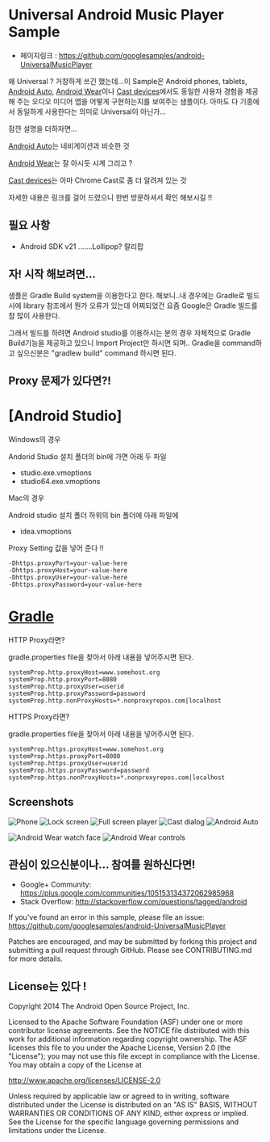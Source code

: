 Universal Android Music Player Sample
=====================================
- 페이지링크 : https://github.com/googlesamples/android-UniversalMusicPlayer

왜 Universal ? 거창하게 쓰긴 했는데...이 Sample은 Android phones, tablets, [Android Auto](http://www.android.com/auto/), [Android Wear](http://www.android.com/wear/)이나  [Cast devices](http://www.google.com/cast/)에서도 동일한 사용자 경험을 제공해 주는 오디오 미디어 앱을 어떻게 구현하는지를 
보여주는 샘플이다. 아마도 다 기종에서 동일하게 사용한다는 의미로 Universal이 아닌가...

잠깐 설명을 더하자면...

[Android Auto](http://www.android.com/auto/)는 네비게이션과 비슷한 것

[Android Wear](http://www.android.com/wear/)는 잘 아시듯 시계 그리고 ? 

[Cast devices](http://www.google.com/cast/)는 아마 Chrome Cast로 좀 더 알려져 있는 것 

자세한 내용은 링크를 걸어 드렸으니 한번 방문하셔서 확인 해보시길 !!

필요 사항
--------------

- Android SDK v21 .......Lollipop? 랄리팝

자! 시작 해보려면...
---------------

샘플은 Gradle Build system을 이용한다고 한다. 해보니..내 경우에는 Gradle로 빌드시에 
library 참조에서 뭔가 오류가 있는데 어찌되었건 요즘 Google은 Gradle 빌드를 참 많이 사용한다.

그래서 빌드를 하려면 Android studio를 이용하시는 분의 경우 자체적으로 Gradle Build기능을 제공하고 있으니
Import Project만 하시면 되며.. Gradle을 command하고 싶으신분은 "gradlew build" command 하시면 된다.  	

Proxy 문제가 있다면?!
---------------

#  [Android Studio] #

Windows의 경우 

Andorid Studio 설치 폴더의 bin에 가면 아래 두 파일 

- studio.exe.vmoptions
- studio64.exe.vmoptions


Mac의 경우 

Android studio 설치 폴더 하위의 bin 폴더에 아래 파일에 

- idea.vmoptions


Proxy Setting 값을 넣어 준다 !!

    -Dhttps.proxyPort=your-value-here
    -Dhttps.proxyHost=your-value-here
    -Dhttps.proxyUser=your-value-here
    -Dhttps.proxyPassword=your-value-here

# [Gradle](https://gradle.org/docs/current/userguide/build_environment.html) #

HTTP Proxy라면?

gradle.properties file을 찾아서 아래 내용을 넣어주시면 된다.

    systemProp.http.proxyHost=www.somehost.org
    systemProp.http.proxyPort=8080
    systemProp.http.proxyUser=userid
    systemProp.http.proxyPassword=password
    systemProp.http.nonProxyHosts=*.nonproxyrepos.com|localhost

HTTPS Proxy라면?

gradle.properties file을 찾아서 아래 내용을 넣어주시면 된다.

	systemProp.https.proxyHost=www.somehost.org
	systemProp.https.proxyPort=8080
	systemProp.https.proxyUser=userid
	systemProp.https.proxyPassword=password
	systemProp.https.nonProxyHosts=*.nonproxyrepos.com|localhost

Screenshots
-----------

![Phone](../img/007-01-phone.png "On a phone")
![Lock screen](../img/007-01-phone_lockscreen.png "Lockscreen background and controls")
![Full screen player](../img/007-01-phone_fullscreen_player.png "A basic full screen activity")
![Cast dialog](../img/007-01-phone_cast_dialog.png "Casting to Google Cast devices")
![Android Auto](../img/007-01-android_auto.png "Running on an Android Auto car")

![Android Wear watch face](../img/007-01-android_wear_1.png "MediaStyle notifications on an Android Wear watch")
![Android Wear controls](../img/007-01-android_wear_2.png "Media playback controls on an Android Wear watch")

관심이 있으신분이나... 참여를 원하신다면!
-------

- Google+ Community: https://plus.google.com/communities/105153134372062985968
- Stack Overflow: http://stackoverflow.com/questions/tagged/android

If you've found an error in this sample, please file an issue:
https://github.com/googlesamples/android-UniversalMusicPlayer

Patches are encouraged, and may be submitted by forking this project and
submitting a pull request through GitHub. Please see CONTRIBUTING.md for more details.

License는 있다 !
-------

Copyright 2014 The Android Open Source Project, Inc.

Licensed to the Apache Software Foundation (ASF) under one or more contributor
license agreements.  See the NOTICE file distributed with this work for
additional information regarding copyright ownership.  The ASF licenses this
file to you under the Apache License, Version 2.0 (the "License"); you may not
use this file except in compliance with the License.  You may obtain a copy of
the License at

  http://www.apache.org/licenses/LICENSE-2.0

Unless required by applicable law or agreed to in writing, software
distributed under the License is distributed on an "AS IS" BASIS, WITHOUT
WARRANTIES OR CONDITIONS OF ANY KIND, either express or implied.  See the
License for the specific language governing permissions and limitations under
the License.

